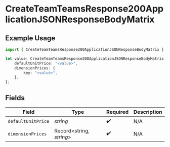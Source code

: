 # CreateTeamTeamsResponse200ApplicationJSONResponseBodyMatrix

## Example Usage

```typescript
import { CreateTeamTeamsResponse200ApplicationJSONResponseBodyMatrix } from "@simplesagar/vercel/models/createteamop.js";

let value: CreateTeamTeamsResponse200ApplicationJSONResponseBodyMatrix = {
    defaultUnitPrice: "<value>",
    dimensionPrices: {
        key: "<value>",
    },
};
```

## Fields

| Field                    | Type                     | Required                 | Description              |
| ------------------------ | ------------------------ | ------------------------ | ------------------------ |
| `defaultUnitPrice`       | *string*                 | :heavy_check_mark:       | N/A                      |
| `dimensionPrices`        | Record<string, *string*> | :heavy_check_mark:       | N/A                      |
